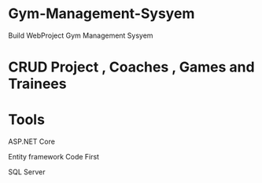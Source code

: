 # Gym-Management-Sysyem
Build WebProject Gym Management Sysyem

# CRUD Project , Coaches , Games and Trainees 

# Tools
ASP.NET Core

Entity framework Code First 

SQL Server 
